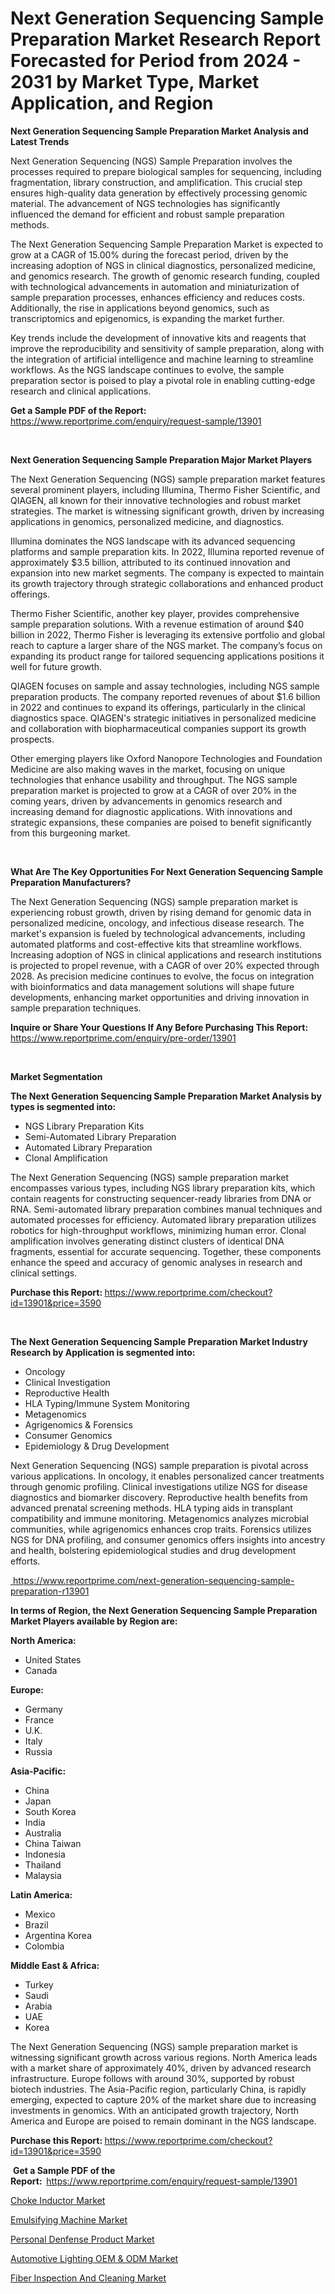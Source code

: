 <p><h1>Next Generation Sequencing Sample Preparation Market Research Report Forecasted for Period from 2024 -  2031 by Market Type, Market Application, and Region</h1></p><p><strong>Next Generation Sequencing Sample Preparation Market Analysis and Latest Trends</strong></p>
<p><p>Next Generation Sequencing (NGS) Sample Preparation involves the processes required to prepare biological samples for sequencing, including fragmentation, library construction, and amplification. This crucial step ensures high-quality data generation by effectively processing genomic material. The advancement of NGS technologies has significantly influenced the demand for efficient and robust sample preparation methods.</p><p>The Next Generation Sequencing Sample Preparation Market is expected to grow at a CAGR of 15.00% during the forecast period, driven by the increasing adoption of NGS in clinical diagnostics, personalized medicine, and genomics research. The growth of genomic research funding, coupled with technological advancements in automation and miniaturization of sample preparation processes, enhances efficiency and reduces costs. Additionally, the rise in applications beyond genomics, such as transcriptomics and epigenomics, is expanding the market further.</p><p>Key trends include the development of innovative kits and reagents that improve the reproducibility and sensitivity of sample preparation, along with the integration of artificial intelligence and machine learning to streamline workflows. As the NGS landscape continues to evolve, the sample preparation sector is poised to play a pivotal role in enabling cutting-edge research and clinical applications.</p></p>
<p><strong>Get a Sample PDF of the Report:&nbsp;</strong> <a href="https://www.reportprime.com/enquiry/request-sample/13901?utm_campaign=62&utm_medium=2&utm_source=Github&utm_content=ia&utm_term=29112024&utm_id=next-generation-sequencing-sample-preparation">https://www.reportprime.com/enquiry/request-sample/13901</a></p>
<p>&nbsp;</p>
<p><strong>Next Generation Sequencing Sample Preparation Major Market Players</strong></p>
<p><p>The Next Generation Sequencing (NGS) sample preparation market features several prominent players, including Illumina, Thermo Fisher Scientific, and QIAGEN, all known for their innovative technologies and robust market strategies. The market is witnessing significant growth, driven by increasing applications in genomics, personalized medicine, and diagnostics.</p><p>Illumina dominates the NGS landscape with its advanced sequencing platforms and sample preparation kits. In 2022, Illumina reported revenue of approximately $3.5 billion, attributed to its continued innovation and expansion into new market segments. The company is expected to maintain its growth trajectory through strategic collaborations and enhanced product offerings.</p><p>Thermo Fisher Scientific, another key player, provides comprehensive sample preparation solutions. With a revenue estimation of around $40 billion in 2022, Thermo Fisher is leveraging its extensive portfolio and global reach to capture a larger share of the NGS market. The company’s focus on expanding its product range for tailored sequencing applications positions it well for future growth.</p><p>QIAGEN focuses on sample and assay technologies, including NGS sample preparation products. The company reported revenues of about $1.6 billion in 2022 and continues to expand its offerings, particularly in the clinical diagnostics space. QIAGEN's strategic initiatives in personalized medicine and collaboration with biopharmaceutical companies support its growth prospects.</p><p>Other emerging players like Oxford Nanopore Technologies and Foundation Medicine are also making waves in the market, focusing on unique technologies that enhance usability and throughput. The NGS sample preparation market is projected to grow at a CAGR of over 20% in the coming years, driven by advancements in genomics research and increasing demand for diagnostic applications. With innovations and strategic expansions, these companies are poised to benefit significantly from this burgeoning market.</p></p>
<p>&nbsp;</p>
<p><strong>What Are The Key Opportunities For Next Generation Sequencing Sample Preparation Manufacturers?</strong></p>
<p><p>The Next Generation Sequencing (NGS) sample preparation market is experiencing robust growth, driven by rising demand for genomic data in personalized medicine, oncology, and infectious disease research. The market's expansion is fueled by technological advancements, including automated platforms and cost-effective kits that streamline workflows. Increasing adoption of NGS in clinical applications and research institutions is projected to propel revenue, with a CAGR of over 20% expected through 2028. As precision medicine continues to evolve, the focus on integration with bioinformatics and data management solutions will shape future developments, enhancing market opportunities and driving innovation in sample preparation techniques.</p></p>
<p><strong>Inquire or Share Your Questions If Any Before Purchasing This Report:</strong> <a href="https://www.reportprime.com/enquiry/pre-order/13901?utm_campaign=62&utm_medium=2&utm_source=Github&utm_content=ia&utm_term=29112024&utm_id=next-generation-sequencing-sample-preparation">https://www.reportprime.com/enquiry/pre-order/13901</a></p>
<p>&nbsp;</p>
<p><strong>Market Segmentation</strong></p>
<p><strong>The Next Generation Sequencing Sample Preparation Market Analysis by types is segmented into:</strong></p>
<p><ul><li>NGS Library Preparation Kits</li><li>Semi-Automated Library Preparation</li><li>Automated Library Preparation</li><li>Clonal Amplification</li></ul></p>
<p><p>The Next Generation Sequencing (NGS) sample preparation market encompasses various types, including NGS library preparation kits, which contain reagents for constructing sequencer-ready libraries from DNA or RNA. Semi-automated library preparation combines manual techniques and automated processes for efficiency. Automated library preparation utilizes robotics for high-throughput workflows, minimizing human error. Clonal amplification involves generating distinct clusters of identical DNA fragments, essential for accurate sequencing. Together, these components enhance the speed and accuracy of genomic analyses in research and clinical settings.</p></p>
<p><strong>Purchase this Report:&nbsp;</strong><a href="https://www.reportprime.com/checkout?id=13901&price=3590&utm_campaign=62&utm_medium=2&utm_source=Github&utm_content=ia&utm_term=29112024&utm_id=next-generation-sequencing-sample-preparation">https://www.reportprime.com/checkout?id=13901&price=3590</a></p>
<p>&nbsp;</p>
<p><strong>The Next Generation Sequencing Sample Preparation Market Industry Research by Application is segmented into:</strong></p>
<p><ul><li>Oncology</li><li>Clinical Investigation</li><li>Reproductive Health</li><li>HLA Typing/Immune System Monitoring</li><li>Metagenomics</li><li>Agrigenomics & Forensics</li><li>Consumer Genomics</li><li>Epidemiology & Drug Development</li></ul></p>
<p><p>Next Generation Sequencing (NGS) sample preparation is pivotal across various applications. In oncology, it enables personalized cancer treatments through genomic profiling. Clinical investigations utilize NGS for disease diagnostics and biomarker discovery. Reproductive health benefits from advanced prenatal screening methods. HLA typing aids in transplant compatibility and immune monitoring. Metagenomics analyzes microbial communities, while agrigenomics enhances crop traits. Forensics utilizes NGS for DNA profiling, and consumer genomics offers insights into ancestry and health, bolstering epidemiological studies and drug development efforts.</p></p>
<p><a href="https://www.reportprime.com/next-generation-sequencing-sample-preparation-r13901?utm_campaign=62&utm_medium=2&utm_source=Github&utm_content=ia&utm_term=29112024&utm_id=next-generation-sequencing-sample-preparation">&nbsp;https://www.reportprime.com/next-generation-sequencing-sample-preparation-r13901</a></p>
<p><strong>In terms of Region, the Next Generation Sequencing Sample Preparation Market Players available by Region are:</strong></p>
<p>
    <p> <strong> North America: </strong>
        <ul>
            <li>United States</li>
            <li>Canada</li>
        </ul>
        </p> 
    <p> <strong> Europe: </strong>
        <ul>
            <li>Germany</li>
            <li>France</li>
            <li>U.K.</li>
            <li>Italy</li>
            <li>Russia</li>
        </ul>
        </p> 
    <p> <strong> Asia-Pacific: </strong>
        <ul>
            <li>China</li>
            <li>Japan</li>
            <li>South Korea</li>
            <li>India</li>
            <li>Australia</li>
            <li>China Taiwan</li>
            <li>Indonesia</li>
            <li>Thailand</li>
            <li>Malaysia</li>
        </ul>
        </p> 
    <p> <strong> Latin America: </strong>
        <ul>
            <li>Mexico</li>
            <li>Brazil</li>
            <li>Argentina Korea</li>
            <li>Colombia</li>
        </ul>
        </p> 
    <p> <strong> Middle East & Africa: </strong>
        <ul>
            <li>Turkey</li>
            <li>Saudi</li>
            <li>Arabia</li>
            <li>UAE</li>
            <li>Korea</li>
        </ul>
    </p>
    </p>
<p><p>The Next Generation Sequencing (NGS) sample preparation market is witnessing significant growth across various regions. North America leads with a market share of approximately 40%, driven by advanced research infrastructure. Europe follows with around 30%, supported by robust biotech industries. The Asia-Pacific region, particularly China, is rapidly emerging, expected to capture 20% of the market share due to increasing investments in genomics. With an anticipated growth trajectory, North America and Europe are poised to remain dominant in the NGS landscape.</p></p>
<p><strong>Purchase this Report: </strong><a href="https://www.reportprime.com/checkout?id=13901&price=3590&utm_campaign=62&utm_medium=2&utm_source=Github&utm_content=ia&utm_term=29112024&utm_id=next-generation-sequencing-sample-preparation">https://www.reportprime.com/checkout?id=13901&price=3590</a></p>
<p>&nbsp;<strong>Get a Sample PDF of the Report:&nbsp;&nbsp;</strong><a href="https://www.reportprime.com/enquiry/request-sample/13901?utm_campaign=62&utm_medium=2&utm_source=Github&utm_content=ia&utm_term=29112024&utm_id=next-generation-sequencing-sample-preparation">https://www.reportprime.com/enquiry/request-sample/13901</a></p>
<p><strong></strong></p>
<p><p><a href="https://www.linkedin.com/pulse/choke-inductor-market-strategic-insights-product-evolution-segmentation-oh6ic?utm_campaign=62&utm_medium=2&utm_source=Github&utm_content=ia&utm_term=29112024&utm_id=next-generation-sequencing-sample-preparation">Choke Inductor Market</a></p><p><a href="https://www.linkedin.com/pulse/future-ready-strategic-insights-global-emulsifying-machine-ivmte?utm_campaign=62&utm_medium=2&utm_source=Github&utm_content=ia&utm_term=29112024&utm_id=next-generation-sequencing-sample-preparation">Emulsifying Machine Market</a></p><p><a href="https://issuu.com/reportprime-2/docs/personal-denfense-product-market-size-2030.pptx?utm_campaign=62&utm_medium=2&utm_source=Github&utm_content=ia&utm_term=29112024&utm_id=next-generation-sequencing-sample-preparation">Personal Denfense Product Market</a></p><p><a href="https://issuu.com/reportprime-2/docs/automotive-lighting-oem-odm-market-size-2030.pptx?utm_campaign=62&utm_medium=2&utm_source=Github&utm_content=ia&utm_term=29112024&utm_id=next-generation-sequencing-sample-preparation">Automotive Lighting OEM & ODM Market</a></p><p><a href="https://github.com/SanjidaMahmud54/Market-Research-Report-List-1/blob/main/fiber-inspection-and-cleaning-market.md?utm_campaign=62&utm_medium=2&utm_source=Github&utm_content=ia&utm_term=29112024&utm_id=next-generation-sequencing-sample-preparation">Fiber Inspection And Cleaning Market</a></p></p>